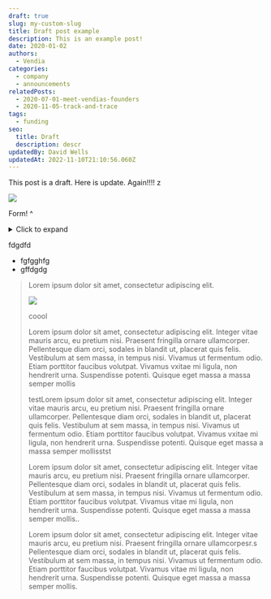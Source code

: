 ```yaml
---
draft: true
slug: my-custom-slug
title: Draft post example
description: This is an example post!
date: 2020-01-02
authors:
  - Vendia
categories:
  - company
  - announcements
relatedPosts:
  - 2020-07-01-meet-vendias-founders
  - 2020-11-05-track-and-trace
tags:
  - funding
seo:
  title: Draft
  description: descr
updatedBy: David Wells
updatedAt: 2022-11-10T21:10:56.060Z
---
```


This post is a draft. Here is update. Again!!!! z

![](https://d24nhiikxn5jns.cloudfront.net/optimized/res.cloudinary.com%252Fvendia%252Fimage%252Fupload%252Ff_auto%252Cq_auto%252Fc_fill%252Cw_1200%252Fv1668114635%252Fwhat-you-can-build_p8uape.png)



<HubSpotForm formId="9910bf05-90c9-4f34-b7aa-74cfcf61c164" />

Form! ^

<details>
  <summary>Click to expand</summary>
Enter details here

---

More stuff

```
console.log('hi')
```

xyz

---

<Author name="block" href="here" />

stuff

here
</details>

fdgdfd

- fgfgghfg
- gffdgdg

<BlockQuote text="Here is quote" author="by person" />

Lorem ipsum dolor sit amet, consectetur adipiscing elit. 

<Author name="cool" href="nice" />

![](https://d24nhiikxn5jns.cloudfront.net/optimized/res.cloudinary.com%252Fvendia%252Fimage%252Fupload%252Ff_auto%252Cq_auto%252Fc_fill%252Cw_1200%252Fv1666889990%252Fuser-images.githubusercontent.com..107442245..198148255-7431b52d-1b8f-484c-9bd0-62f589f66600.png)

<!-- MD-MAGIC-EXAMPLE:START transformName foo=bar baz="cool" -->
coool
<!-- MD-MAGIC-EXAMPLE:END -->

<YouTube url="https://www.youtube.com/watch?v=P0BJC1rgI3w" title="hello" aspectRatio="16:9" />

Lorem ipsum dolor sit amet, consectetur adipiscing elit. Integer vitae mauris arcu, eu pretium nisi. Praesent fringilla ornare ullamcorper. Pellentesque diam orci, sodales in blandit ut, placerat quis felis. Vestibulum at sem massa, in tempus nisi. Vivamus ut fermentum odio. Etiam porttitor faucibus volutpat. Vivamus vxitae mi ligula, non hendrerit urna. Suspendisse potenti. Quisque eget massa a massa semper mollis

<!-- MD-MAGIC-EXAMPLE:START thingx  -->
testLorem ipsum dolor sit amet, consectetur adipiscing elit. Integer vitae mauris arcu, eu pretium nisi. Praesent fringilla ornare ullamcorper. Pellentesque diam orci, sodales in blandit ut, placerat quis felis. Vestibulum at sem massa, in tempus nisi. Vivamus ut fermentum odio. Etiam porttitor faucibus volutpat. Vivamus vxitae mi ligula, non hendrerit urna. Suspendisse potenti. Quisque eget massa a massa semper mollisstst
<!-- MD-MAGIC-EXAMPLE:END -->

Lorem ipsum dolor sit amet, consectetur adipiscing elit. Integer vitae mauris arcu, eu pretium nisi. Praesent fringilla ornare ullamcorper. Pellentesque diam orci, sodales in blandit ut, placerat quis felis. Vestibulum at sem massa, in tempus nisi. Vivamus ut fermentum odio. Etiam porttitor faucibus volutpat. Vivamus vitae mi ligula, non hendrerit urna. Suspendisse potenti. Quisque eget massa a massa semper mollis..

Lorem ipsum dolor sit amet, consectetur adipiscing elit. Integer vitae mauris arcu, eu pretium nisi. Praesent fringilla ornare ullamcorpesr.s Pellentesque diam orci, sodales in blandit ut, placerat quis felis. Vestibulum at sem massa, in tempus nisi. Vivamus ut fermentum odio. Etiam porttitor faucibus volutpat. Vivamus vitae mi ligula, non hendrerit urna. Suspendisse potenti. Quisque eget massa a massa semper mollis.